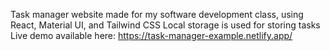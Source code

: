 Task manager website made for my software development class, using React, Material UI, and Tailwind CSS
Local storage is used for storing tasks
Live demo available here: https://task-manager-example.netlify.app/
